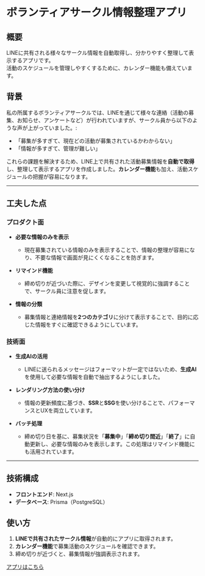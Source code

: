 # ボランティアサークル情報整理アプリ

## 概要
LINEに共有される様々なサークル情報を自動取得し、分かりやすく整理して表示するアプリです。  
活動のスケジュールを管理しやすくするために、カレンダー機能も備えています。  

## 背景
私の所属するボランティアサークルでは、LINEを通じて様々な連絡（活動の募集、お知らせ、アンケートなど）が行われていますが、サークル員から以下のような声が上がっていました。:
- 「募集が多すぎて、現在どの活動が募集されているかわからない」
- 「情報が多すぎて、管理が難しい」

これらの課題を解決するため、LINE上で共有された活動募集情報を**自動で取得**し、整理して表示するアプリを作成しました。**カレンダー機能**も加え、活動スケジュールの把握が容易になります。

---

## 工夫した点

### プロダクト面

- **必要な情報のみを表示**  
  - 現在募集されている情報のみを表示することで、情報の整理が容易になり、不要な情報で画面が見にくくなることを防ぎます。

- **リマインド機能**
  - 締め切りが近づいた際に、デザインを変更して視覚的に強調することで、サークル員に注意を促します。

- **情報の分類**
  - 募集情報と連絡情報を**2つのカテゴリ**に分けて表示することで、目的に応じた情報をすぐに確認できるようにしています。

### 技術面

-  **生成AIの活用**
   - LINEに送られるメッセージはフォーマットが一定ではないため、**生成AI**を使用して必要な情報を自動で抽出するようにしました。

- **レンダリング方法の使い分け**
  - 情報の更新頻度に基づき、**SSR**と**SSG**を使い分けることで、パフォーマンスとUXを両立しています。

- **バッチ処理**
  - 締め切り日を基に、募集状況を「**募集中**」「**締め切り間近**」「**終了**」に自動更新し、必要な情報のみを表示します。この処理はリマインド機能にも活用されています。



---

## 技術構成
- **フロントエンド**: Next.js
- **データベース**: Prisma（PostgreSQL）

## 使い方
1. **LINEで共有されたサークル情報**が自動的にアプリに取得されます。
2. **カレンダー機能**で募集活動のスケジュールを確認できます。
3. 締め切りが近づくと、募集情報が強調表示されます。

[アプリはこちら](https://asuvid.vercel.app/)
